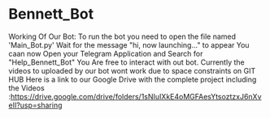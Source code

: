 # Bennett_Bot
Working Of Our Bot:
To run the bot you need to open the file named 'Main_Bot.py'
Wait for the message "hi, now launching..." to appear
You caan now Open your Telegram Application and Search for "Help_Bennett_Bot"
You Are free to interact with out bot.
Currently the videos to uploaded by our bot wont work due to space constraints on GIT HUB
Here is a link to our Google Drive with the complete project including the Videos :https://drive.google.com/drive/folders/1sNIuIXkE4oMGFAesYtsoztzxJ6nXveII?usp=sharing
